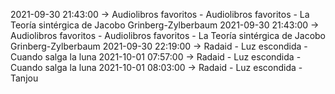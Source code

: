 2021-09-30 21:43:00 -> Audiolibros favoritos - Audiolibros favoritos - La Teoría sintérgica de Jacobo Grinberg-Zylberbaum
2021-09-30 21:43:00 -> Audiolibros favoritos - Audiolibros favoritos - La Teoría sintérgica de Jacobo Grinberg-Zylberbaum
2021-09-30 22:19:00 -> Radaid - Luz escondida - Cuando salga la luna
2021-10-01 07:57:00 -> Radaid - Luz escondida - Cuando salga la luna
2021-10-01 08:03:00 -> Radaid - Luz escondida - Tanjou

